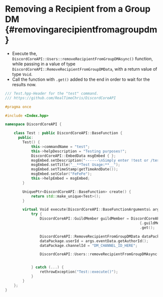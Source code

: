 Removing a Recipient from a Group DM {#removingarecipientfromagroupdm}
============
- Execute the, `DiscordCoreAPI::Users::removeRecipientFromGroupDMAsync()` function, while passing in a value of type `DiscordCoreAPI::RemoveRecipientFromGroupDMData`, with a return value of type `Void`.
- Call the function with `.get()` added to the end in order to wait for the results now.

```cpp
/// Test.hpp-Header for the "test" command.
/// https://github.com/RealTimeChris/DiscordCoreAPI

#pragma once

#include <Index.hpp>

namespace DiscordCoreAPI {

	class Test : public DiscordCoreAPI::BaseFunction {
	  public:
		Test() {
			this->commandName = "test";
			this->helpDescription = "Testing purposes!";
			DiscordCoreAPI::EmbedData msgEmbed { };
			msgEmbed.setDescription("------\nSimply enter !test or /test!\n------");
			msgEmbed.setTitle("__**Test Usage:**__");
			msgEmbed.setTimeStamp(getTimeAndDate());
			msgEmbed.setColor("FeFeFe");
			this->helpEmbed = msgEmbed;
		}

		UniquePtr<DiscordCoreAPI::BaseFunction> create() {
			return std::make_unique<Test>();
		}

		virtual Void execute(DiscordCoreAPI::BaseFunctionArguments& args) {
			try {
				DiscordCoreAPI::GuildMember guildMember = DiscordCoreAPI::GuildMembers::getCachedGuildMemberAsync(
															  {.guildMemberId = args.eventData.getAuthorId(), .guildId = args.eventData.getGuildId()})
															  .get();

				DiscordCoreAPI::RemoveRecipientFromGroupDMData dataPackage;
				dataPackage.userId = args.eventData.getAuthorId();
				dataPackage.channelId = "DM_CHANNEL_ID_HERE";

				DiscordCoreAPI::Users::removeRecipientFromGroupDMAsync(dataPackage).get();


			} catch (...) {
				rethrowException("Test::execute()");
			}
		}
	};
}
```
